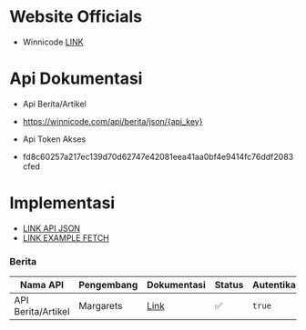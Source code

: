 # Website Officials

- Winnicode [LINK](https://winnicode.com)

# Api Dokumentasi

- Api Berita/Artikel
- https://winnicode.com/api/berita/json/{api_key}

- Api Token Akses
- fd8c60257a217ec139d70d62747e42081eea41aa0bf4e9414fc76ddf2083cfed

# Implementasi

- [LINK API JSON](https://winnicode.com/api/berita/json/fd8c60257a217ec139d70d62747e42081eea41aa0bf4e9414fc76ddf2083cfed)
- [LINK EXAMPLE FETCH](https://api-berita.winnicode.com)

### Berita

| Nama API           | Pengembang | Dokumentasi                                                               | Status | Autentikasi |
| ------------------ | ---------- | ------------------------------------------------------------------------- | ------ | ----------- |
| API Berita/Artikel | Margarets  | [Link](https://github.com/winnicodeofficial/API-BERITA-ARTIKEL-WINNICODE) | ✅     | `true`      |
